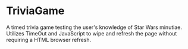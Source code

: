 # TriviaGame
A timed trivia game testing the user's knowledge of Star Wars minutiae. Utilizes TimeOut and JavaScript to wipe and refresh the page without requiring a HTML browser refresh. 
